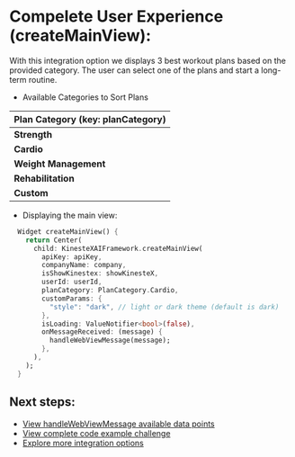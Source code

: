 # Compelete User Experience (createMainView): 
With this integration option we displays 3 best workout plans based on the provided category. The user can select one of the plans and start a long-term routine.

- Available Categories to Sort Plans

| **Plan Category (key: planCategory)** |
|---------------------------------------|
| **Strength**                          |
| **Cardio**                            |
| **Weight Management**                 |
| **Rehabilitation**                    |
| **Custom**                            |

- Displaying the main view:
```dart
  Widget createMainView() {
    return Center(
      child: KinesteXAIFramework.createMainView(
        apiKey: apiKey,
        companyName: company,
        isShowKinestex: showKinesteX,
        userId: userId,
        planCategory: PlanCategory.Cardio,
        customParams: {
          "style": "dark", // light or dark theme (default is dark)
        },
        isLoading: ValueNotifier<bool>(false),
        onMessageReceived: (message) {
          handleWebViewMessage(message);
        },
      ),
    );
  }
```
## Next steps:
- [View handleWebViewMessage available data points](../../data.md)
- [View complete code example challenge](../../examples/challenge.md)
- [Explore more integration options](../overview.md)